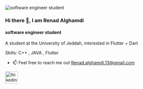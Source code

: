 ![ software engineer student ](https://i.pinimg.com/564x/1b/92/af/1b92af09693d347a9020a05a6e936d7f.jpg)

### Hi there 👋, I am Renad Alghamdi
####  software engineer student 
A student at the University of Jeddah, interested in Flutter + Dart 

Skills: C++ , JAVA , Flutter 

- 📫 Feel free to reach me out Renad.alghamdi.13@gmail.com 

[<img src='https://cdn.jsdelivr.net/npm/simple-icons@3.0.1/icons/linkedin.svg' alt='linkedin' height='40'>](https://www.linkedin.com/in/https://www.linkedin.com/in/renad-alghamdi-621767249/)  


